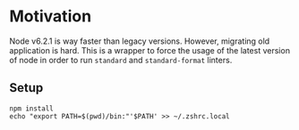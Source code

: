 # Motivation

Node v6.2.1 is way faster than legacy versions. However, migrating old application is hard.
This is a wrapper to force the usage of the latest version of node in order to run
`standard` and `standard-format` linters.

## Setup

	npm install
	echo "export PATH=$(pwd)/bin:"'$PATH' >> ~/.zshrc.local
